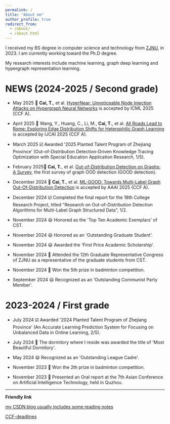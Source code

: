 ```yaml
---
permalink: /
title: "About me"
author_profile: true
redirect_from: 
  - /about/
  - /about.html
---
```


I received my BS degree in computer science and technology from [ZJNU](https://www.zjnu.edu.cn/main.htm), in 2023. I am currently working toward the Ph.D degree.

My research interests include machine learning, graph deep learning and hypergraph representation learning.


# NEWS (2024-2025 / Second grade)

* May 2025 📰 **Cai, T.**, et al. [HyperNear: Unnoticeable Node Injection Attacks on Hypergraph Neural Networks](https://openreview.net/pdf?id=Toy3nwPhk4) is accepted by ICML 2025 (CCF A).

* April 2025 📰 Wang, Y., Huang, C., Li, M., **Cai, T.**, et al. [All Roads Lead to Rome: Exploring Edge Distribution Shifts for Heterophilic Graph Learning](https://kellysylvia77.github.io/H2OGNN/Appendix.pdf) is accepted by IJCAI 2025 (CCF A).

* March 2025 ☑️ Awarded '2025 Planted Talent Program of Zhejiang Province' (Out-of-Distribution Detection-Driven Knowledge Tracing Optimization with Special Education Application Research, 1/5).

* February 2025📰 **Cai, T.**, et al. [Out-of-Distribution Detection on Graphs: A Survey](http://arxiv.org/html/2502.08105v1), the first survey of graph OOD detection (GOOD detection).

* December 2024 📰 **Cai, T.**, et al. [ML-GOOD: Towards Multi-Label Graph Out-Of-Distribution Detection](https://ojs.aaai.org/index.php/AAAI/article/view/33718) is accepted by AAAI 2025 (CCF A).

* December 2024 ☑️ Completed the final report for the 18th College Research Project, titled "Research on Out-of-Distribution Detection Algorithms for Multi-Label Graph Structured Data", 1/2.
  
* November 2024 😃 Honored as the 'Top Ten Academic Exemplars' of CST.
  
* November 2024 😃 Honored as an 'Outstanding Graduate Student'.
  
* November 2024 😃 Awarded the 'First Price Academic Scholarship'.
  
* November 2024 👣 Attended the 12th Graduate Representative Congress of ZJNU as a representative of the graduate students from CST.

* November 2024 🏅 Won the 5th prize in badminton competition.

* September 2024 😃 Recognized as an 'Outstanding Communist Party Member'.


# 2023-2024 / First grade

* July 2024 ☑️ Awarded '2024 Planted Talent Program of Zhejiang Province' (An Accurate Learning Prediction System for Focusing on Unbalanced Data in Online Learning, 2/5).

* July 2024 🏅 The dormitory where I reside was awarded the title of 'Most Beautiful Dormitory'.
  
* May 2024 😃 Recognized as an 'Outstanding League Cadre'.
  
* November 2023 🏅 Won the 2th prize in badminton competition.
  
* November 2023 👣 Presented an Oral report at the 7th Asian Conference on Artificial Intelligence Technology, held in Quzhou.


---
**Friendly link**

[my CSDN blog usually includes some reading notes](https://blog.csdn.net/bocaiaichila?type=blog)

[CCF-deadlines](https://ccfddl.com/)
